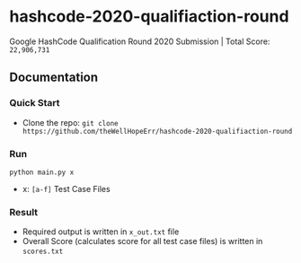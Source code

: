 # hashcode-2020-qualifiaction-round
Google HashCode Qualification Round 2020 Submission | Total Score: ```22,906,731```

## Documentation
### Quick Start
* Clone the repo: ```git clone https://github.com/theWellHopeErr/hashcode-2020-qualifiaction-round```

### Run
```python main.py x```
* x: ```[a-f]``` Test Case Files

### Result
* Required output is written in ```x_out.txt``` file
* Overall Score (calculates score for all test case files) is written in ```scores.txt```
